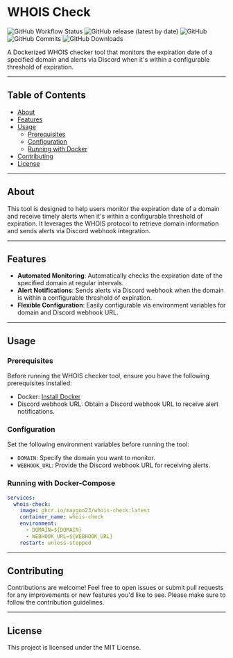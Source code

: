 # WHOIS Check

![GitHub Workflow Status](https://img.shields.io/github/actions/workflow/status/maygoo23/whois-check/docker-publish.yml?branch=main)
![GitHub release (latest by date)](https://img.shields.io/github/v/release/maygoo23/whois-check)
![GitHub](https://img.shields.io/github/license/maygoo23/whois-check)
![GitHub Commits](https://img.shields.io/github/commit-activity/t/maygoo23/whois-check)
![GitHub Downloads](https://img.shields.io/github/downloads/maygoo23/whois-check/total)

A Dockerized WHOIS checker tool that monitors the expiration date of a specified domain and alerts via Discord when it's within a configurable threshold of expiration.

---

## Table of Contents

- [About](#about)
- [Features](#features)
- [Usage](#usage)
  - [Prerequisites](#prerequisites)
  - [Configuration](#configuration)
  - [Running with Docker](#running-with-docker)
- [Contributing](#contributing)
- [License](#license)

---

## About

This tool is designed to help users monitor the expiration date of a domain and receive timely alerts when it's within a configurable threshold of expiration. It leverages the WHOIS protocol to retrieve domain information and sends alerts via Discord webhook integration.

---

## Features

- **Automated Monitoring**: Automatically checks the expiration date of the specified domain at regular intervals.
- **Alert Notifications**: Sends alerts via Discord webhook when the domain is within a configurable threshold of expiration.
- **Flexible Configuration**: Easily configurable via environment variables for domain and Discord webhook URL.

---

## Usage

### Prerequisites

Before running the WHOIS checker tool, ensure you have the following prerequisites installed:

- Docker: [Install Docker](https://docs.docker.com/get-docker/)
- Discord webhook URL: Obtain a Discord webhook URL to receive alert notifications.

### Configuration

Set the following environment variables before running the tool:

- `DOMAIN`: Specify the domain you want to monitor.
- `WEBHOOK_URL`: Provide the Discord webhook URL for receiving alerts.

### Running with Docker-Compose

```yaml
services:
  whois-check:
    image: ghcr.io/maygoo23/whois-check:latest
    container_name: whois-check
    environment:
      - DOMAIN=${DOMAIN}
      - WEBHOOK_URL=${WEBHOOK_URL}
    restart: unless-stopped
```

---

## Contributing

Contributions are welcome! Feel free to open issues or submit pull requests for any improvements or new features you'd like to see. Please make sure to follow the contribution guidelines.

---

## License

This project is licensed under the MIT License.
